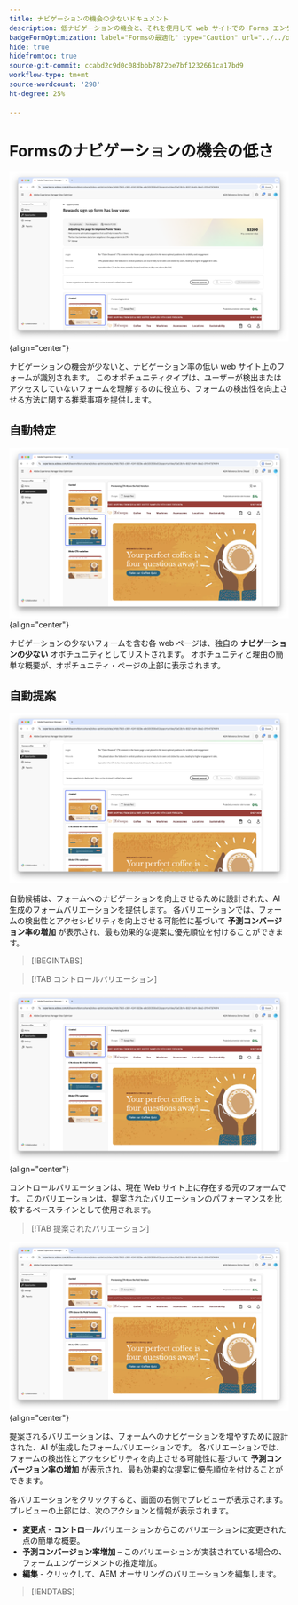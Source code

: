```yaml
---
title: ナビゲーションの機会の少ないドキュメント
description: 低ナビゲーションの機会と、それを使用して web サイトでの Forms エンゲージメントを向上させる方法について説明します。
badgeFormOptimization: label="Formsの最適化" type="Caution" url="../../opportunity-types/form-optimization.md" tooltip="Formsの最適化"
hide: true
hidefromtoc: true
source-git-commit: ccabd2c9d0c08dbbb7872be7bf1232661ca17bd9
workflow-type: tm+mt
source-wordcount: '298'
ht-degree: 25%

---
```



# Formsのナビゲーションの機会の低さ

![ ナビゲーションの機会が少ない ](./assets/low-navigation/hero.png){align="center"}

ナビゲーションの機会が少ないと、ナビゲーション率の低い web サイト上のフォームが識別されます。 このオポチュニティタイプは、ユーザーが検出またはアクセスしていないフォームを理解するのに役立ち、フォームの検出性を向上させる方法に関する推奨事項を提供します。

## 自動特定

![ 低ナビゲーションの自動識別 ](./assets/low-navigation/auto-identify.png){align="center"}

ナビゲーションの少ないフォームを含む各 web ページは、独自の **ナビゲーションの少ない** オポチュニティとしてリストされます。 オポチュニティと理由の簡単な概要が、オポチュニティ・ページの上部に表示されます。

## 自動提案

![ 低ナビゲーションの自動候補 ](./assets/low-navigation/auto-suggest.png)

自動候補は、フォームへのナビゲーションを向上させるために設計された、AI 生成のフォームバリエーションを提供します。 各バリエーションでは、フォームの検出性とアクセシビリティを向上させる可能性に基づいて **予測コンバージョン率の増加** が表示され、最も効果的な提案に優先順位を付けることができます。

>[!BEGINTABS]

>[!TAB コントロールバリエーション]

![コントロールバリエーション](./assets/low-navigation/control-variation.png){align="center"}

コントロールバリエーションは、現在 Web サイト上に存在する元のフォームです。 このバリエーションは、提案されたバリエーションのパフォーマンスを比較するベースラインとして使用されます。

>[!TAB 提案されたバリエーション]

![提案されたバリエーション](./assets/low-navigation/suggested-variations.png){align="center"}

提案されるバリエーションは、フォームへのナビゲーションを増やすために設計された、AI が生成したフォームバリエーションです。 各バリエーションでは、フォームの検出性とアクセシビリティを向上させる可能性に基づいて **予測コンバージョン率の増加** が表示され、最も効果的な提案に優先順位を付けることができます。

各バリエーションをクリックすると、画面の右側でプレビューが表示されます。プレビューの上部には、次のアクションと情報が表示されます。

* **変更点** - **コントロール**&#x200B;バリエーションからこのバリエーションに変更された点の簡単な概要。
* **予測コンバージョン率増加** – このバリエーションが実装されている場合の、フォームエンゲージメントの推定増加。
* **編集** - クリックして、AEM オーサリングのバリエーションを編集します。

>[!ENDTABS]

<!-- 

## Auto-optimize

[!BADGE Ultimate]{type=Positive tooltip="Ultimate"}

![Auto-optimize low navigation](./assets/low-views/auto-optimize.png){align="center"}

Sites Optimizer Ultimate adds the ability to deploy auto-optimization for the issues found by the low navigation opportunity.

>[!BEGINTABS]

>[!TAB Test multiple]


>[!TAB Publish selected]

{{auto-optimize-deploy-optimization-slack}}

>[!TAB Request approval]

{{auto-optimize-request-approval}}

>[!ENDTABS]

-->
